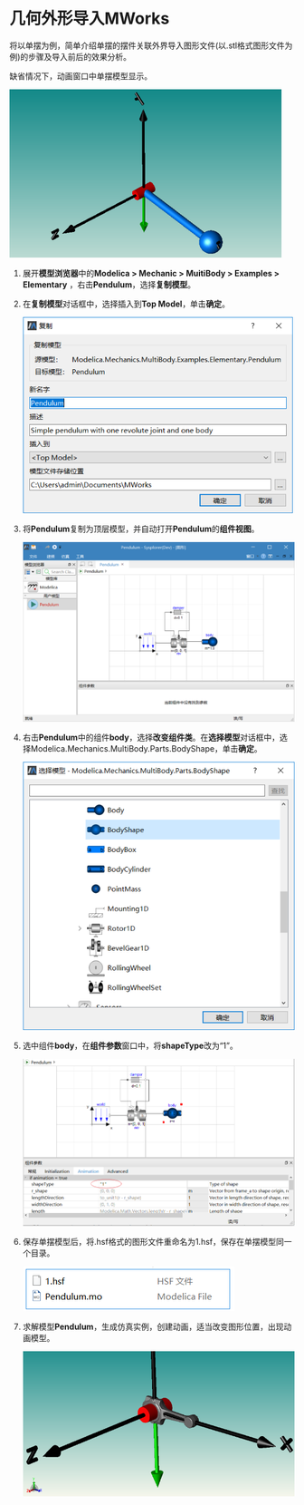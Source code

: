 # 几何外形导入MWorks

将以单摆为例，简单介绍单摆的摆件关联外界导入图形文件(以.stl格式图形文件为例)的步骤及导入前后的效果分析。

缺省情况下，动画窗口中单摆模型显示。

<img src="Import3DShapeFiles.assets/image-20201223150147243.png" alt="image-20201223150147243" style="zoom:56%;" />



1. 展开**模型浏览器**中的**Modelica > Mechanic > MuitiBody > Examples > Elementary** ，右击**Pendulum**，选择**复制模型**。

2. 在**复制模型**对话框中，选择插入到**Top Model**，单击**确定**。

   <img src="Import3DShapeFiles.assets/image-20201223105949649.png" alt="image-20201223105949649" style="zoom: 80%;" />

3. 将**Pendulum**复制为顶层模型，并自动打开**Pendulum**的**组件视图**。

   <img src="Import3DShapeFiles.assets/image-20201223144527951.png" alt="image-20201223144527951" style="zoom:80%;" />

3. 右击**Pendulum**中的组件**body**，选择**改变组件类**。在**选择模型**对话框中，选择Modelica.Mechanics.MultiBody.Parts.BodyShape，单击**确定**。

   <img src="Import3DShapeFiles.assets/image-20201223144259890.png" alt="image-20201223144259890" style="zoom:80%;" />

4. 选中组件**body**，在**组件参数**窗口中，将**shapeType**改为“1”。

   <img src="Import3DShapeFiles.assets/image-20201223144936260.png" alt="image-20201223144936260" style="zoom:80%;" />

6. 保存单摆模型后，将.hsf格式的图形文件重命名为1.hsf，保存在单摆模型同一个目录。

   ![image-20201225150049465](Import3DShapeFiles.assets/image-20201225150049465.png)

7. 求解模型**Pendulum**，生成仿真实例，创建动画，适当改变图形位置，出现动画模型。

   <img src="Import3DShapeFiles.assets/image-20201223150216719.png" alt="image-20201223150216719" style="zoom: 67%;" />